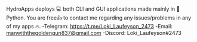 HydroApps deploys 💻 both CLI and GUI applications made mainly in 🐍 Python. You are free👍 to contact me regarding any issues/problems in any of my apps 🔥. 
-Telegram: https://t.me/Loki_Laufeyson_2473 
-Email: manwiththegoldengun837@gmail.com 
-Discord: Loki_Laufeyson#2473

<!--
**HydroApps/HydroApps** is a ✨ _special_ ✨ repository because its `README.md` (this file) appears on your GitHub profile.
-->
